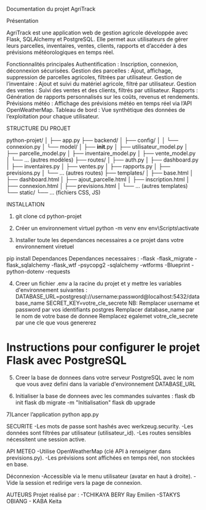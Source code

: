 Documentation du projet AgriTrack

Présentation

AgriTrack est une application web de gestion agricole développée avec Flask, SQLAlchemy et PostgreSQL. Elle permet aux utilisateurs de gérer leurs parcelles, inventaires, ventes, clients, rapports et d’accéder à des prévisions météorologiques en temps réel.

Fonctionnalités principales
Authentification : Inscription, connexion, déconnexion sécurisées.
Gestion des parcelles : Ajout, affichage, suppression de parcelles agricoles, filtrées par utilisateur.
Gestion de l’inventaire : Ajout et suivi du matériel agricole, filtré par utilisateur.
Gestion des ventes : Suivi des ventes et des clients, filtrés par utilisateur.
Rapports : Génération de rapports personnalisés sur les coûts, revenus et rendements.
Prévisions météo : Affichage des prévisions météo en temps réel via l’API OpenWeatherMap.
Tableau de bord : Vue synthétique des données de l’exploitation pour chaque utilisateur.

STRUCTURE DU PROJET

python-projet/
│
├── app.py
├── backend/
│   ├── config/
│   │   └── connexion.py
│   └── model/
│       ├── __init__.py
│       ├── utilisateur_model.py
│       ├── parcelle_model.py
│       ├── inventaire_model.py
│       ├── vente_model.py
│       └── ... (autres modèles)
├── routes/
│   ├── auth.py
│   ├── dashboard.py
│   ├── inventaires.py
│   ├── ventes.py
│   ├── rapports.py
│   ├── previsions.py
│   └── ... (autres routes)
├── templates/
│   ├── base.html
│   ├── dashboard.html
│   ├── ajout_parcelle.html
│   ├── inscription.html
│   ├── connexion.html
│   ├── previsions.html
│   └── ... (autres templates)
└── static/
    └── ... (fichiers CSS, JS)

INSTALLATION

1) git clone <url-du-repo>
cd python-projet

2) Créer un environnement virtuel
python -m venv env
env\Scripts\activate

3) Installer toute les dependances necessaires a ce projet dans votre environnement viretuel 

pip install Dependances
Dependances necessaires : -flask
                          -flask_migrate
                          -flask_sqlalchemy
                          -flask_wtf
                          -psycopg2
                          -sqlalchemy
                          -wtforms
                          -Blueprint
                          -python-dotenv
                          -requests


4) Creer un fichier .env a la racine du projet et y mettre les variables d'environnement suivantes :
DATABASE_URL=postgresql://username:password@localhost:5432/database_name
SECRET_KEY=votre_cle_secrete
NB: Remplacer username et password par vos identifiants postgres
    Remplacer database_name par le nom de votre base de donnee
    Remplacez egalemet votre_cle_secrete par une cle que vous genererez

# Instructions pour configurer le projet Flask avec PostgreSQL
5) Creer la base de donnees dans votre serveur PostgreSQL avec le nom que vous avez defini dans la variable d'environnement DATABASE_URL

6) Initialiser la base de donnees avec les commandes suivantes :
flask db init
flask db migrate -m "Initialisation"
flask db upgrade

7)Lancer l’application
python app.py


SECURITE
-Les mots de passe sont hashés avec werkzeug.security.
-Les données sont filtrées par utilisateur (utilisateur_id).
-Les routes sensibles nécessitent une session active.

API METEO
-Utilise OpenWeatherMap (clé API à renseigner dans previsions.py).
-Les prévisions sont affichées en temps réel, non stockées en base.

Déconnexion
-Accessible via le menu utilisateur (avatar en haut à droite).
-Vide la session et redirige vers la page de connexion.

AUTEURS
Projet réalisé par : -TCHIKAYA BERY Ray Emilien
                     -STAKYS OBIANG
                     - KABA Keita